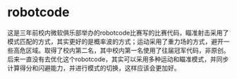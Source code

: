 # robotcode
这是三年前校内微软俱乐部举办的robotcode比赛写的比赛代码，瞄准射击采用了模式匹配的方式，其实更好的是概率波的方式；运动采用了重力场的方式，避开一些高危区域。取得了校内第二名，其中校内第一名使用了往届冠军代码，非原创。后来一直没有去优化这个robotcode，其实可以采用多种运动和瞄准模式，并同步计算得分和闪避能力，并进行模式的切换，这样应该会更加好。
